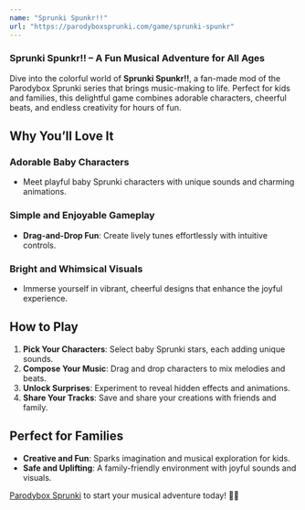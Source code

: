 ```yaml
---
name: "Sprunki Spunkr!!"
url: "https://parodyboxsprunki.com/game/sprunki-spunkr"
---
```


### **Sprunki Spunkr!!** – A Fun Musical Adventure for All Ages  

Dive into the colorful world of **Sprunki Spunkr!!**, a fan-made mod of the Parodybox Sprunki series that brings music-making to life. Perfect for kids and families, this delightful game combines adorable characters, cheerful beats, and endless creativity for hours of fun.

## **Why You’ll Love It**

### **Adorable Baby Characters**
- Meet playful baby Sprunki characters with unique sounds and charming animations.  

### **Simple and Enjoyable Gameplay**
- **Drag-and-Drop Fun**: Create lively tunes effortlessly with intuitive controls.  

### **Bright and Whimsical Visuals**
- Immerse yourself in vibrant, cheerful designs that enhance the joyful experience.

## **How to Play**

1. **Pick Your Characters**: Select baby Sprunki stars, each adding unique sounds.  
2. **Compose Your Music**: Drag and drop characters to mix melodies and beats.  
3. **Unlock Surprises**: Experiment to reveal hidden effects and animations.  
4. **Share Your Tracks**: Save and share your creations with friends and family.

## **Perfect for Families**

- **Creative and Fun**: Sparks imagination and musical exploration for kids.  
- **Safe and Uplifting**: A family-friendly environment with joyful sounds and visuals.  

[Parodybox Sprunki](https://parodyboxsprunki.com/game/sprunki-spunkr) to start your musical adventure today! 🎵✨
